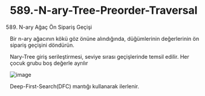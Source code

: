 # 589.-N-ary-Tree-Preorder-Traversal
589. N-ary Ağaç Ön Sipariş Geçişi


Bir n-ary ağacının kökü göz önüne alındığında, düğümlerinin değerlerinin ön sipariş geçişini döndürün.

Nary-Tree giriş serileştirmesi, seviye sırası geçişlerinde temsil edilir. Her çocuk grubu boş değerle ayrılır 

![image](https://user-images.githubusercontent.com/77336040/212171119-b99d411e-09eb-41a9-8ae1-c4f22ec1c5ef.png)


Deep-First-Search(DFC) mantığı kullanarak ilerlenir.
